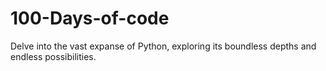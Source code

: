 # 100-Days-of-code
Delve into the vast expanse of Python, exploring its boundless depths and endless possibilities.

